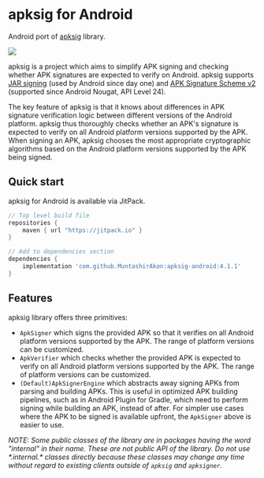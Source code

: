 # apksig for Android

Android port of [apksig](https://android.googlesource.com/platform/tools/apksig) library.

[![](https://jitpack.io/v/MuntashirAkon/apksig-android.svg)](https://jitpack.io/#MuntashirAkon/apksig-android)

apksig is a project which aims to simplify APK signing and checking whether APK signatures are
expected to verify on Android. apksig supports
[JAR signing](https://docs.oracle.com/javase/8/docs/technotes/guides/jar/jar.html#Signed_JAR_File)
(used by Android since day one) and
[APK Signature Scheme v2](https://source.android.com/security/apksigning/v2.html) (supported since
Android Nougat, API Level 24).

The key feature of apksig is that it knows about differences in APK signature verification logic
between different versions of the Android platform. apksig thus thoroughly checks whether an APK's
signature is expected to verify on all Android platform versions supported by the APK. When signing
an APK, apksig chooses the most appropriate cryptographic algorithms based on the Android platform
versions supported by the APK being signed.

## Quick start
apksig for Android is available via JitPack.

```groovy
// Top level build file
repositories {
    maven { url "https://jitpack.io" }
}

// Add to dependencies section
dependencies {
    implementation 'com.github.MuntashirAkon:apksig-android:4.1.1'
}
```

## Features
apksig library offers three primitives:

  * `ApkSigner` which signs the provided APK so that it verifies on all Android platform versions
    supported by the APK. The range of platform versions can be customized.
  * `ApkVerifier` which checks whether the provided APK is expected to verify on all Android
    platform versions supported by the APK. The range of platform versions can be customized.
  * `(Default)ApkSignerEngine` which abstracts away signing APKs from parsing and building APKs.
    This is useful in optimized APK building pipelines, such as in Android Plugin for Gradle,
    which need to perform signing while building an APK, instead of after. For simpler use cases
    where the APK to be signed is available upfront, the `ApkSigner` above is easier to use.

_NOTE: Some public classes of the library are in packages having the word "internal" in their name.
These are not public API of the library. Do not use \*.internal.\* classes directly because these
classes may change any time without regard to existing clients outside of `apksig` and `apksigner`._

